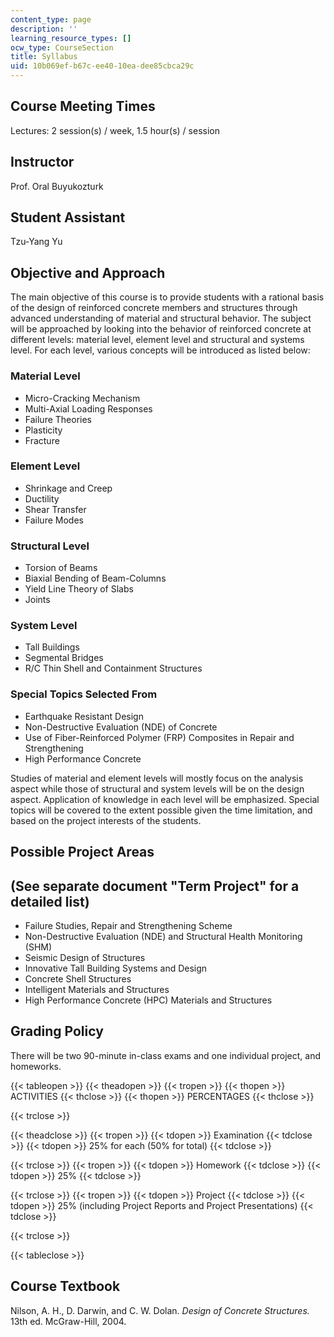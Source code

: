 ```yaml
---
content_type: page
description: ''
learning_resource_types: []
ocw_type: CourseSection
title: Syllabus
uid: 10b069ef-b67c-ee40-10ea-dee85cbca29c
---
```


Course Meeting Times
--------------------

Lectures: 2 session(s) / week, 1.5 hour(s) / session

Instructor
----------

Prof. Oral Buyukozturk

Student Assistant
-----------------

Tzu-Yang Yu

Objective and Approach
----------------------

The main objective of this course is to provide students with a rational basis of the design of reinforced concrete members and structures through advanced understanding of material and structural behavior. The subject will be approached by looking into the behavior of reinforced concrete at different levels: material level, element level and structural and systems level. For each level, various concepts will be introduced as listed below:

### Material Level

*   Micro-Cracking Mechanism
*   Multi-Axial Loading Responses
*   Failure Theories
*   Plasticity
*   Fracture

### Element Level

*   Shrinkage and Creep
*   Ductility
*   Shear Transfer
*   Failure Modes

### Structural Level

*   Torsion of Beams
*   Biaxial Bending of Beam-Columns
*   Yield Line Theory of Slabs
*   Joints

### System Level

*   Tall Buildings
*   Segmental Bridges
*   R/C Thin Shell and Containment Structures

### Special Topics Selected From

*   Earthquake Resistant Design
*   Non-Destructive Evaluation (NDE) of Concrete
*   Use of Fiber-Reinforced Polymer (FRP) Composites in Repair and Strengthening
*   High Performance Concrete

Studies of material and element levels will mostly focus on the analysis aspect while those of structural and system levels will be on the design aspect. Application of knowledge in each level will be emphasized. Special topics will be covered to the extent possible given the time limitation, and based on the project interests of the students.

Possible Project Areas
----------------------

(See separate document "Term Project" for a detailed list)
----------------------------------------------------------

*   Failure Studies, Repair and Strengthening Scheme
*   Non-Destructive Evaluation (NDE) and Structural Health Monitoring (SHM)
*   Seismic Design of Structures
*   Innovative Tall Building Systems and Design
*   Concrete Shell Structures
*   Intelligent Materials and Structures
*   High Performance Concrete (HPC) Materials and Structures

Grading Policy
--------------

There will be two 90-minute in-class exams and one individual project, and homeworks.

{{< tableopen >}}
{{< theadopen >}}
{{< tropen >}}
{{< thopen >}}
ACTIVITIES
{{< thclose >}}
{{< thopen >}}
PERCENTAGES
{{< thclose >}}

{{< trclose >}}

{{< theadclose >}}
{{< tropen >}}
{{< tdopen >}}
Examination
{{< tdclose >}}
{{< tdopen >}}
25% for each (50% for total)
{{< tdclose >}}

{{< trclose >}}
{{< tropen >}}
{{< tdopen >}}
Homework
{{< tdclose >}}
{{< tdopen >}}
25%
{{< tdclose >}}

{{< trclose >}}
{{< tropen >}}
{{< tdopen >}}
Project
{{< tdclose >}}
{{< tdopen >}}
25% (including Project Reports and Project Presentations)
{{< tdclose >}}

{{< trclose >}}

{{< tableclose >}}

Course Textbook
---------------

Nilson, A. H., D. Darwin, and C. W. Dolan. _Design of Concrete Structures._ 13th ed. McGraw-Hill, 2004.
